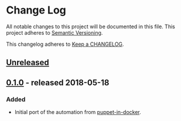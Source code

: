 # Change Log
All notable changes to this project will be documented in this file.
This project adheres to [Semantic Versioning](http://semver.org/).

This changelog adheres to [Keep a CHANGELOG](http://keepachangelog.com/).

## [Unreleased]

## [0.1.0] - released 2018-05-18
### Added
- Initial port of the automation from [puppet-in-docker](https://github.com/puppetlabs/puppet-in-docker).

[Unreleased]: https://github.com/puppetlabs/puppet_docker_tools/compare/0.1.0...HEAD
[0.1.0]: https://github.com/puppetlabs/puppet_docker_tools/compare/0.0.0...0.1.0
